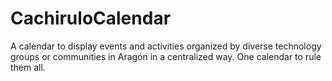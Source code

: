 CachiruloCalendar
=================

A calendar to display events and activities organized by diverse technology groups or communities in Aragón in a centralized way. One calendar to rule them all.


